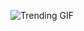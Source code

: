 ![Trending GIF](https://media1.giphy.com/media/v1.Y2lkPThiYjIxNzcyNXBhaGZybWJ3a2JhaWpsYzUwanVibTB1NTNtb3RsNDhwbzF2NzNtYyZlcD12MV9naWZzX3NlYXJjaCZjdD1n/xUPGcEliCc7bETyfO8/giphy.gif)
